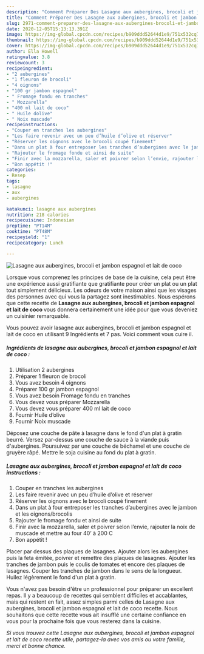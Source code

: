 ```yaml
---
description: "Comment Préparer Des Lasagne aux aubergines, brocoli et jambon espagnol et lait de coco"
title: "Comment Préparer Des Lasagne aux aubergines, brocoli et jambon espagnol et lait de coco"
slug: 2971-comment-preparer-des-lasagne-aux-aubergines-brocoli-et-jambon-espagnol-et-lait-de-coco
date: 2020-12-05T15:13:13.391Z
image: https://img-global.cpcdn.com/recipes/b909ddd52644d1e9/751x532cq70/lasagne-aux-aubergines-brocoli-et-jambon-espagnol-et-lait-de-coco-photo-principale-de-la-recette.jpg
thumbnail: https://img-global.cpcdn.com/recipes/b909ddd52644d1e9/751x532cq70/lasagne-aux-aubergines-brocoli-et-jambon-espagnol-et-lait-de-coco-photo-principale-de-la-recette.jpg
cover: https://img-global.cpcdn.com/recipes/b909ddd52644d1e9/751x532cq70/lasagne-aux-aubergines-brocoli-et-jambon-espagnol-et-lait-de-coco-photo-principale-de-la-recette.jpg
author: Ella Howell
ratingvalue: 3.8
reviewcount: 3
recipeingredient:
- "2 aubergines"
- "1 fleuron de brocoli"
- "4 oignons"
- "100 gr jambon espagnol"
- " Fromage fondu en tranches"
- " Mozzarella"
- "400 ml lait de coco"
- " Huile dolive"
- " Noix muscade"
recipeinstructions:
- "Couper en tranches les aubergines"
- "Les faire revenir avec un peu d’huile d’olive et réserver"
- "Réserver les oignons avec le brocoli coupé finement"
- "Dans un plat à four entreposer les tranches d’aubergines avec le jambon et les oignons/brocolis"
- "Rajouter le fromage fondu et ainsi de suite"
- "Finir avec la mozzarella, saler et poivrer selon l’envie, rajouter la noix de muscade et mettre au four 40’ à 200 C"
- "Bon appétit !"
categories:
- Resep
tags:
- lasagne
- aux
- aubergines

katakunci: lasagne aux aubergines 
nutrition: 218 calories
recipecuisine: Indonesian
preptime: "PT14M"
cooktime: "PT48M"
recipeyield: "1"
recipecategory: Lunch

---
```



![Lasagne aux aubergines, brocoli et jambon espagnol et lait de coco](https://img-global.cpcdn.com/recipes/b909ddd52644d1e9/751x532cq70/lasagne-aux-aubergines-brocoli-et-jambon-espagnol-et-lait-de-coco-photo-principale-de-la-recette.jpg)

Lorsque vous comprenez les principes de base de la cuisine, cela peut être une expérience aussi gratifiante que gratifiante pour créer un plat ou un plat tout simplement délicieux. Les odeurs de votre maison ainsi que les visages des personnes avec qui vous la partagez sont inestimables. Nous espérons que cette recette de <strong> Lasagne aux aubergines, brocoli et jambon espagnol et lait de coco </strong> vous donnera certainement une idée pour que vous deveniez un cuisinier remarquable.

<!--inarticleads1-->

Vous pouvez avoir lasagne aux aubergines, brocoli et jambon espagnol et lait de coco en utilisant 9 Ingrédients et 7 pas. Voici comment vous cuire il.

##### Ingrédients de lasagne aux aubergines, brocoli et jambon espagnol et lait de coco :

1. Utilisation 2 aubergines
1. Préparer 1 fleuron de brocoli
1. Vous avez besoin 4 oignons
1. Préparer 100 gr jambon espagnol
1. Vous avez besoin  Fromage fondu en tranches
1. Vous devez vous préparer  Mozzarella
1. Vous devez vous préparer 400 ml lait de coco
1. Fournir  Huile d’olive
1. Fournir  Noix muscade


Déposez une couche de pâte à lasagne dans le fond d&#39;un plat à gratin beurré. Versez par-dessus une couche de sauce à la viande puis d&#39;aubergines. Poursuivez par une couche de béchamel et une couche de gruyère râpé. Mettre le soja cuisine au fond du plat à gratin. 

<!--inarticleads2-->

##### Lasagne aux aubergines, brocoli et jambon espagnol et lait de coco instructions :

1. Couper en tranches les aubergines
1. Les faire revenir avec un peu d’huile d’olive et réserver
1. Réserver les oignons avec le brocoli coupé finement
1. Dans un plat à four entreposer les tranches d’aubergines avec le jambon et les oignons/brocolis
1. Rajouter le fromage fondu et ainsi de suite
1. Finir avec la mozzarella, saler et poivrer selon l’envie, rajouter la noix de muscade et mettre au four 40’ à 200 C
1. Bon appétit !


Placer par dessus des plaques de lasagnes. Ajouter alors les aubergines puis la feta émitée, poivrer et remettre des plaques de lasagnes. Ajouter les tranches de jambon puis le coulis de tomates et encore des plaques de lasagnes. Couper les tranches de jambon dans le sens de la longueur. Huilez légèrement le fond d&#39;un plat à gratin. 

<!--inarticleads1-->

<p>
Vous n'avez pas besoin d'être un professionnel pour préparer un excellent repas. Il y a beaucoup de recettes qui semblent difficiles et accablantes, mais qui restent en fait, assez simples parmi celles de Lasagne aux aubergines, brocoli et jambon espagnol et lait de coco recette. Nous souhaitons que cette recette vous ait insufflé une certaine confiance en vous pour la prochaine fois que vous resterez dans la cuisine.
</p>

<p>
<i>Si vous trouvez cette Lasagne aux aubergines, brocoli et jambon espagnol et lait de coco recette utile, partagez-la avec vos amis ou votre famille, merci et bonne chance.</i>
</p>
